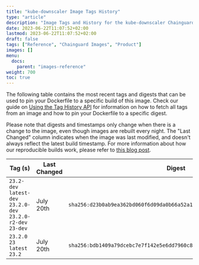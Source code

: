```yaml
---
title: "kube-downscaler Image Tags History"
type: "article"
description: "Image Tags and History for the kube-downscaler Chainguard Image"
date: 2023-06-22T11:07:52+02:00
lastmod: 2023-06-22T11:07:52+02:00
draft: false
tags: ["Reference", "Chainguard Images", "Product"]
images: []
menu:
  docs:
    parent: "images-reference"
weight: 700
toc: true
---
```


The following table contains the most recent tags and digests that can be used to pin your Dockerfile to a specific build of this image. Check our guide on [Using the Tag History API](/chainguard/chainguard-images/using-the-tag-history-api/) for information on how to fetch all tags from an image and how to pin your Dockerfile to a specific digest.

Please note that digests and timestamps only change when there is a change to the image, even though images are rebuilt every night. The "Last Changed" column indicates when the image was last modified, and doesn't always reflect the latest build timestamp. For more information about how our reproducible builds work, please refer to [this blog post](https://www.chainguard.dev/unchained/reproducing-chainguards-reproducible-image-builds).

| Tag (s)                                                        | Last Changed | Digest                                                                    |
|----------------------------------------------------------------|--------------|---------------------------------------------------------------------------|
|  `23.2-dev` `latest-dev` `23.2.0-dev` `23.2.0-r2-dev` `23-dev` | July 20th    | `sha256:d23b0ab9ea362bd060f6d09da0b66a52a170c4c84306d40b899b19c7847e189f` |
|  `23.2.0` `23` `latest` `23.2`                                 | July 20th    | `sha256:bdb1409a79dcebc7e7f142e5e6dd7960c8f323fcfb136df417565977786cdebe` |
